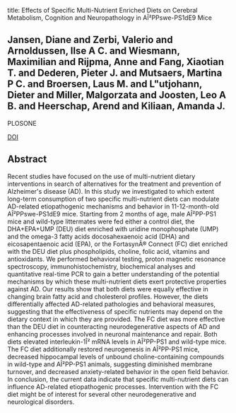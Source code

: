title: Effects of Specific Multi-Nutrient Enriched Diets on Cerebral Metabolism, Cognition and Neuropathology in AÎ²PPswe-PS1dE9 Mice

## Jansen, Diane and Zerbi, Valerio and Arnoldussen, Ilse A C. and Wiesmann, Maximilian and Rijpma, Anne and Fang, Xiaotian T. and Dederen, Pieter J. and Mutsaers, Martina P C. and Broersen, Laus M. and L"utjohann, Dieter and Miller, Malgorzata and Joosten, Leo A B. and Heerschap, Arend and Kiliaan, Amanda J.
PLOSONE

<a href="https://doi.org/10.1371/journal.pone.0075393">DOI</a>

## Abstract
Recent studies have focused on the use of multi-nutrient dietary interventions in search of alternatives for the treatment and prevention of Alzheimer's disease (AD). In this study we investigated to which extent long-term consumption of two specific multi-nutrient diets can modulate AD-related etiopathogenic mechanisms and behavior in 11-12-month-old AÎ²PPswe-PS1dE9 mice. Starting from 2 months of age, male AÎ²PP-PS1 mice and wild-type littermates were fed either a control diet, the DHA+EPA+UMP (DEU) diet enriched with uridine monophosphate (UMP) and the omega-3 fatty acids docosahexaenoic acid (DHA) and eicosapentaenoic acid (EPA), or the FortasynÂ® Connect (FC) diet enriched with the DEU diet plus phospholipids, choline, folic acid, vitamins and antioxidants. We performed behavioral testing, proton magnetic resonance spectroscopy, immunohistochemistry, biochemical analyses and quantitative real-time PCR to gain a better understanding of the potential mechanisms by which these multi-nutrient diets exert protective properties against AD. Our results show that both diets were equally effective in changing brain fatty acid and cholesterol profiles. However, the diets differentially affected AD-related pathologies and behavioral measures, suggesting that the effectiveness of specific nutrients may depend on the dietary context in which they are provided. The FC diet was more effective than the DEU diet in counteracting neurodegenerative aspects of AD and enhancing processes involved in neuronal maintenance and repair. Both diets elevated interleukin-1Î² mRNA levels in AÎ²PP-PS1 and wild-type mice. The FC diet additionally restored neurogenesis in AÎ²PP-PS1 mice, decreased hippocampal levels of unbound choline-containing compounds in wild-type and AÎ²PP-PS1 animals, suggesting diminished membrane turnover, and decreased anxiety-related behavior in the open field behavior. In conclusion, the current data indicate that specific multi-nutrient diets can influence AD-related etiopathogenic processes. Intervention with the FC diet might be of interest for several other neurodegenerative and neurological disorders.

